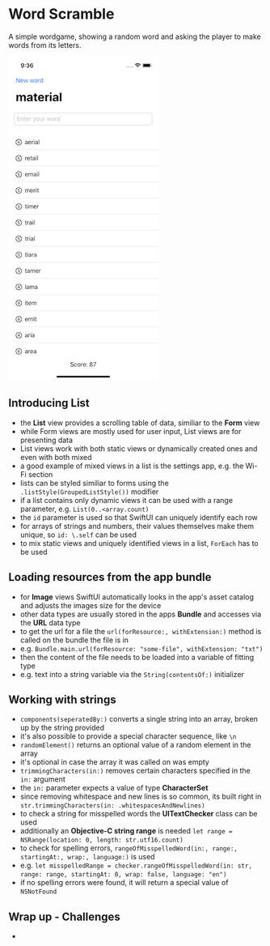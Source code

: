 # Word Scramble
A simple wordgame, showing a random word and asking the player to make words from its letters.

![App screenshot](WordScramble.png)


## Introducing List
- the **List** view provides a scrolling table of data, similiar to the __Form__ view
- while Form views are mostly used for user input, List views are for presenting data
- List views work with both static views or dynamically created ones and even with both mixed
- a good example of mixed views in a list is the settings app, e.g. the Wi-Fi section
- lists can be styled similiar to forms using the `.listStyle(GroupedListStyle())` modifier
- if a list contains only dynamic views it can be used with a range parameter, e.g. `List(0..<array.count)`
- the `id` parameter is used so that SwiftUI can uniquely identify each row
- for arrays of strings and numbers, their values themselves make them unique, so `id: \.self` can be used
- to mix static views and uniquely identified views in a list, `ForEach` has to be used

## Loading resources from the app bundle
- for **Image** views SwiftUI automatically looks in the app's asset catalog and adjusts the images size for the device
- other data types are usually stored in the apps **Bundle** and accesses via the **URL** data type
- to get the url for a file the `url(forResource:, withExtension:)` method is called on the bundle the file is in
- e.g. `Bundle.main.url(forResource: "some-file", withExtension: "txt")`
- then the content of the file needs to be loaded into a variable of fitting type
- e.g. text into a string variable via the `String(contentsOf:)` initializer

## Working with strings
- `components(seperatedBy:)` converts a single string into an array, broken up by the string provided
- it's also possible to provide a special character sequence, like `\n`
- `randomElement()` returns an optional value of a random element in the array
- it's optional in case the array it was called on was empty
- `trimmingCharacters(in:)` removes certain characters specified in the `in:` argument
- the `in:` parameter expects a value of type **CharacterSet**
- since removing whitespace and new lines is so common, its built right in `str.trimmingCharacters(in: .whitespacesAndNewlines)`
- to check a string for misspelled words the **UITextChecker** class can be used
- additionally an __Objective-C string range__ is needed `let range = NSRange(location: 0, length: str.utf16.count)`
- to check for spelling errors, `rangeOfMisspelledWord(in:, range:, startingAt:, wrap:, language:)` is used
- e.g. `let misspelledRange = checker.rangeOfMisspelledWord(in: str, range: range, startingAt: 0, wrap: false, language: "en")`
- if no spelling errors were found, it will return a special value of `NSNotFound`

## Wrap up - Challenges
- 
